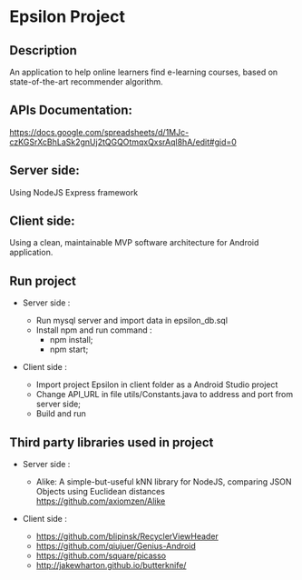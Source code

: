 # Epsilon Project

## Description
An application to help online learners find e-learning courses, based on state-of-the-art recommender algorithm.

## APIs Documentation: 
https://docs.google.com/spreadsheets/d/1MJc-czKGSrXcBhLaSk2gnUj2tQGQOtmqxQxsrAql8hA/edit#gid=0

## Server side:
Using NodeJS Express framework

## Client side:
Using a clean, maintainable MVP software architecture for Android application.

## Run project 
+ Server side :
  + Run mysql server and import data in epsilon_db.sql
  + Install npm and run command :
      - npm install;
      - npm start;

+ Client side :
  + Import project Epsilon in client folder as a Android Studio project
  + Change API_URL in file utils/Constants.java to address and port from server side;
  + Build and run

## Third party libraries used in project 
+ Server side :
  + Alike: A simple-but-useful kNN library for NodeJS, comparing JSON Objects using Euclidean distances https://github.com/axiomzen/Alike

+ Client side :
  + https://github.com/blipinsk/RecyclerViewHeader
  + https://github.com/qiujuer/Genius-Android
  + https://github.com/square/picasso
  + http://jakewharton.github.io/butterknife/
      
